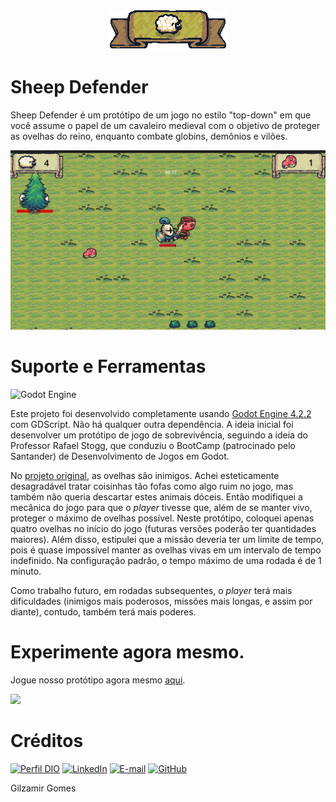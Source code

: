 <picture>
  <center><img alt="Shows an illustrated." src="doc/img/logo.png"></center>
</picture>


# Sheep Defender
Sheep Defender é um protótipo de um jogo no estilo "top-down" em que você assume o papel de um cavaleiro medieval com o objetivo de proteger as ovelhas do reino, enquanto combate globins, demônios e vilões.


![](doc/img/cover.png)


# Suporte e Ferramentas
![Godot Engine](https://img.shields.io/badge/GODOT-%23FFFFFF.svg?style=for-the-badge&logo=godot-engine)

Este projeto foi desenvolvido completamente usando [Godot Engine 4.2.2](https://godotengine.org/) com GDScript. Não há qualquer outra dependência. A ideia inicial foi desenvolver um protótipo de jogo de sobrevivência, seguindo a ideia do Professor Rafael Stogg, que conduziu o BootCamp (patrocinado pelo Santander) de Desenvolvimento de Jogos em Godot.

No [projeto original](https://github.com/digitalinnovationone/trilha-godot), as ovelhas são inimigos. Achei esteticamente desagradável tratar coisinhas tão fofas como algo ruim no jogo, mas também não queria descartar estes animais dóceis. Então modifiquei a mecânica do jogo para que o *player* tivesse que, além de se manter vivo, proteger o máximo de ovelhas possível. Neste protótipo, coloquei apenas quatro ovelhas no início do jogo (futuras versões poderão ter quantidades maiores). Além disso, estipulei que a missão deveria ter um limite de tempo, pois é quase impossível manter as ovelhas vivas em um intervalo de tempo indefinido. Na configuração padrão, o tempo máximo de uma rodada é de 1 minuto.


Como trabalho futuro, em rodadas subsequentes, o *player* terá mais dificuldades (inimigos mais poderosos, missões mais longas, e assim por diante), contudo, também terá mais poderes.

# Experimente agora mesmo.

Jogue nosso protótipo agora mesmo [aqui](https://gilzamir18.itch.io/sheep-defender).

![](doc/sample.gif)


# Créditos

[![Perfil DIO](https://img.shields.io/badge/-Meu%20Perfil%20na%20DIO-0077B5?style=for-the-badge&logo=gitbook&logoColor=white)](https://web.dio.me/users/gilzamir)
[![LinkedIn](https://img.shields.io/badge/linkedin-%230077B5.svg?style=for-the-badge&logo=linkedin&logoColor=white)](https://www.linkedin.com/in/gilzamir/)
[![E-mail](https://img.shields.io/badge/-Email-0077B5?style=for-the-badge&logo=microsoft-outlook&logoColor=white)](mailto:gilzamir@outlook.com)
[![GitHub](https://img.shields.io/badge/GitHub-0077B5?style=for-the-badge&logo=github&logoColor=white)](https://github.com/gilzamir18)

Gilzamir Gomes